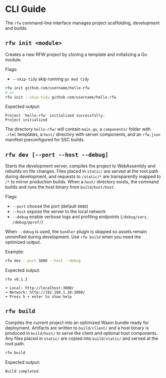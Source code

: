 # CLI Guide

The `rfw` command-line interface manages project scaffolding, development and builds.

## `rfw init <module>`

Creates a new RFW project by cloning a template and initializing a Go module.

Flags:

- `--skip-tidy` skip running `go mod tidy`

```bash
rfw init github.com/username/hello-rfw
# or
rfw init --skip-tidy github.com/username/hello-rfw
```

Expected output:

```text
Project 'hello-rfw' initialized successfully.
Project initialized
```

The directory `hello-rfw/` will contain `main.go`, a `components/` folder with `.rtml` templates, a `host/` directory with server components, and an `rfw.json` manifest preconfigured for SSC builds.

## `rfw dev [--port --host --debug]`

Starts the development server, compiles the project to WebAssembly and rebuilds on file changes. Files placed in `static/` are served at the root path during development, and requests to `/static/*` are transparently mapped to `/*` to mirror production builds. When a `host/` directory exists, the command builds and runs the host binary from `build/host/host`.

Flags:

- `--port` choose the port (default `8080`)
- `--host` expose the server to the local network
- `--debug` enable verbose logs and profiling endpoints (`/debug/vars`, `/debug/pprof/`)

When `--debug` is used, the `bundler` plugin is skipped so assets remain unminified during development. Use `rfw build` when you need the optimized output.

Example:

```bash
rfw dev --port 3000 --host --debug
```

Expected output:

```text
rfw v0.1.3

➜ Local: http://localhost:3000/
➜ Network: http://192.168.1.10:3000/
➜ Press h + enter to show help
```

## `rfw build`

Compiles the current project into an optimized Wasm bundle ready for deployment.
Artifacts are written to `build/client/` and a host binary is produced in `build/host/` to serve the client and optional host components. Any files placed in `static/` are copied into `build/static/` and served at the root path.

```bash
rfw build
```

Expected output:

```text
Build completed
```

